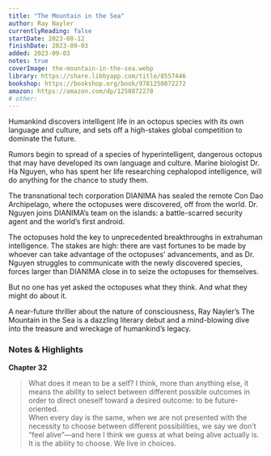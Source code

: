 ```yaml
---
title: "The Mountain in the Sea"
author: Ray Nayler
currentlyReading: false
startDate: 2023-08-12
finishDate: 2023-09-03
added: 2023-09-03
notes: true
coverImage: the-mountain-in-the-sea.webp
library: https://share.libbyapp.com/title/8557446
bookshop: https://bookshop.org/book/9781250872272
amazon: https://amazon.com/dp/1250872278
# other: 
---
```


Humankind discovers intelligent life in an octopus species with its own language and culture, and sets off a high-stakes global competition to dominate the future.

Rumors begin to spread of a species of hyperintelligent, dangerous octopus that may have developed its own language and culture. Marine biologist Dr. Ha Nguyen, who has spent her life researching cephalopod intelligence, will do anything for the chance to study them.

The transnational tech corporation DIANIMA has sealed the remote Con Dao Archipelago, where the octopuses were discovered, off from the world. Dr. Nguyen joins DIANIMA’s team on the islands: a battle-scarred security agent and the world’s first android.

The octopuses hold the key to unprecedented breakthroughs in extrahuman intelligence. The stakes are high: there are vast fortunes to be made by whoever can take advantage of the octopuses' advancements, and as Dr. Nguyen struggles to communicate with the newly discovered species, forces larger than DIANIMA close in to seize the octopuses for themselves.

But no one has yet asked the octopuses what they think. And what they might do about it.

A near-future thriller about the nature of consciousness, Ray Nayler’s The Mountain in the Sea is a dazzling literary debut and a mind-blowing dive into the treasure and wreckage of humankind’s legacy.

### Notes & Highlights
**Chapter 32**  
> What does it mean to be a self? I think, more than anything else, it means the ability to select between different possible outcomes in order to direct oneself toward a desired outcome: to be future-oriented.  
> When every day is the same, when we are not presented with the necessity to choose between different possibilities, we say we don’t “feel alive”—and here I think we guess at what being alive actually is. It is the ability to choose. We live in choices.  
